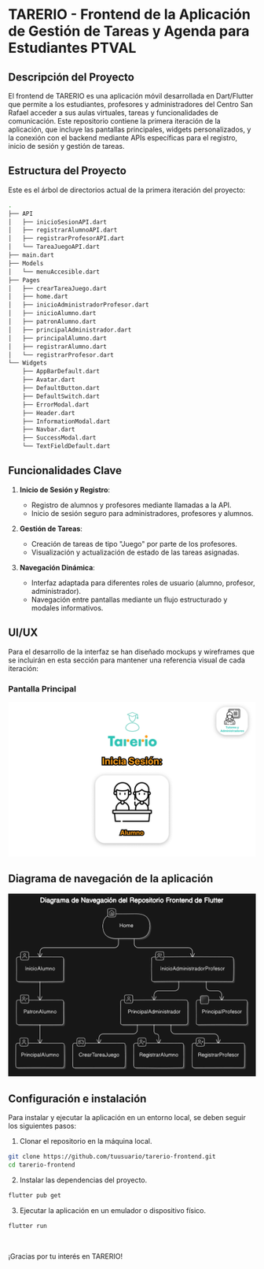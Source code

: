 # TARERIO - Frontend de la Aplicación de Gestión de Tareas y Agenda para Estudiantes PTVAL

## Descripción del Proyecto

El frontend de TARERIO es una aplicación móvil desarrollada en Dart/Flutter que permite a los estudiantes, profesores y administradores del Centro San Rafael acceder a sus aulas virtuales, tareas y funcionalidades de comunicación. Este repositorio contiene la primera iteración de la aplicación, que incluye las pantallas principales, widgets personalizados, y la conexión con el backend mediante APIs específicas para el registro, inicio de sesión y gestión de tareas.

## Estructura del Proyecto

Este es el árbol de directorios actual de la primera iteración del proyecto:

```bash
.
├── API
│   ├── inicioSesionAPI.dart
│   ├── registrarAlumnoAPI.dart
│   ├── registrarProfesorAPI.dart
│   └── TareaJuegoAPI.dart
├── main.dart
├── Models
│   └── menuAccesible.dart
├── Pages
│   ├── crearTareaJuego.dart
│   ├── home.dart
│   ├── inicioAdministradorProfesor.dart
│   ├── inicioAlumno.dart
│   ├── patronAlumno.dart
│   ├── principalAdministrador.dart
│   ├── principalAlumno.dart
│   ├── registrarAlumno.dart
│   └── registrarProfesor.dart
└── Widgets
    ├── AppBarDefault.dart
    ├── Avatar.dart
    ├── DefaultButton.dart
    ├── DefaultSwitch.dart
    ├── ErrorModal.dart
    ├── Header.dart
    ├── InformationModal.dart
    ├── Navbar.dart
    ├── SuccessModal.dart
    └── TextFieldDefault.dart
```

## Funcionalidades Clave

1. **Inicio de Sesión y Registro**:
    - Registro de alumnos y profesores mediante llamadas a la API.
    - Inicio de sesión seguro para administradores, profesores y alumnos.

2. **Gestión de Tareas**:
    - Creación de tareas de tipo "Juego" por parte de los profesores.
    - Visualización y actualización de estado de las tareas asignadas.

3. **Navegación Dinámica**:
    - Interfaz adaptada para diferentes roles de usuario (alumno, profesor, administrador).
    - Navegación entre pantallas mediante un flujo estructurado y modales informativos.

## UI/UX

Para el desarrollo de la interfaz se han diseñado mockups y wireframes que se incluirán en esta sección para mantener una referencia visual de cada iteración:

### Pantalla Principal


![Mockup de Pantalla Principal](mockups/pantalla0.png)

## Diagrama de navegación de la aplicación


![Diagrama de Navegación](mockups/diagrama.png)


## Configuración e instalación

Para instalar y ejecutar la aplicación en un entorno local, se deben seguir los siguientes pasos:

1. Clonar el repositorio en la máquina local.

```bash
git clone https://github.com/tuusuario/tarerio-frontend.git
cd tarerio-frontend
```

2. Instalar las dependencias del proyecto.

```bash
flutter pub get
```

3. Ejecutar la aplicación en un emulador o dispositivo físico.

```bash
flutter run
```

<br>

¡Gracias por tu interés en TARERIO!


